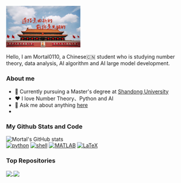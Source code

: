 <p align="left"><a href="https://www.gov.cn"><img width="40%" alt="China!" src="./assets/gh-readme-header.jpeg" /></a></p>

Hello, I am Mortal0110, a Chinese🇨🇳 student who is studying number theory, data analysis, AI algorithm and AI large model development.
### About me
- 📖 Currently pursuing a Master's degree at [Shandong University](https://www.en.sdu.edu.cn)
- ❤️ I love Number Theory、Python and AI 
- 💬 Ask me about anything [here](https://github.com/Mortal0110/Mortal0110/issues)
- 
### My Github Stats and Code
<!--
![Mortal's GitHub stats](https://github-readme-stats.vercel.app/api?username=mortal0110&show_icons=true&include_all_commits=true&theme=one_dark_pro&hide_border=true&count_private=true&hide=contribs,prs)
-->
<p align="left">
    <img alt = "Mortal's GitHub stats" src="https://github-readme-stats.vercel.app/api?username=mortal0110&show_icons=true&include_all_commits=true&theme=one_dark_pro&hide_border=true&count_private=true&hide=contribs,prs">
    <br>
    <a href="https://github.com/Mortal0110?tab=repositories&language=python" target="_blank"><img alt="python" src="https://img.shields.io/badge/-python-3776AB?style=flat-square&logo=Python&logoColor=white"></a>
    <a href="https://github.com/Mortal0110?tab=repositories&language=shell" target="_blank"><img alt="shell" src="https://img.shields.io/badge/-shell-5391FE?style=flat-square&logo=PowerShell&logoColor=white"></a>
    <a href="https://github.com/Mortal0110?tab=repositories&language=matlab" target="_blank"><img alt="MATLAB" src="https://img.shields.io/badge/-MATLAB-0076A8?style=flat-square&logo=Mathworks&logoColor=white"></a>
    <a href="https://github.com/Mortal0110?tab=repositories&language=TeX" target="_blank"><img alt="LaTeX" src="https://img.shields.io/badge/-LaTeX-008080?style=flat-square&logo=LaTeX&logoColor=white"></a>
</p>

### Top Repositories
<!--
[![Readme Card](https://github-readme-stats.vercel.app/api/pin/?username=mortal0110&repo=Yoga14sACH2021_Hackintosh&theme=one_dark_pro)](https://github.com/Mortal0110/Yoga14sACH2021_Hackintosh)
-->
<a href="https://github.com/Mortal0110/Yoga14sACH2021_Hackintosh">
  <img align="center" src="https://github-readme-stats.vercel.app/api/pin/?username=mortal0110&repo=Yoga14sACH2021_Hackintosh&theme=one_dark_pro" />
</a>
<a href="https://github.com/Mortal0110/iOS_Rules">
  <img align="center" src="https://github-readme-stats.vercel.app/api/pin/?username=mortal0110&repo=Configuration_for_Loon&theme=one_dark_pro" />
</a>
